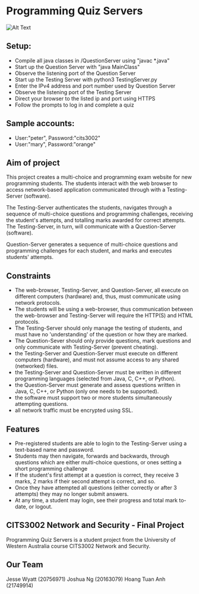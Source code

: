 # Programming Quiz Servers
![Alt Text](https://media.giphy.com/media/KyEwVEXK3d9eT9efgg/giphy.gif)  

## Setup:
- Compile all java classes in /QuestionServer using "javac *.java"
- Start up the Question Server with "java MainClass"
- Observe the listening port of the Question Server
- Start up the Testing Server with python3 TestingServer.py
- Enter the IPv4 address and port number used by Question Server
- Observe the listening port of the Testing Server
- Direct your browser to the listed ip and port using HTTPS
- Follow the prompts to log in and complete a quiz

## Sample accounts:
- User:"peter", Password:"cits3002"
- User:"mary", Password:"orange" 

## Aim of project
This project creates a multi-choice and programming exam website for new programming students. The students interact with the web browser to access network-based application communicated through with a Testing-Server (software). 
  
The Testing-Server authenticates the students, navigates through a sequence of multi-choice questions and programming challenges, receiving the student's attempts, and totalling marks awarded for
correct attempts.  The Testing-Server, in turn, will communicate with a Question-Server (software).  
  
Question-Server generates a sequence of multi-choice questions and
programming challenges for each student, and marks and executes students' attempts.

## Constraints
- The web-browser, Testing-Server, and Question-Server, all execute on different computers (hardware) and, thus, must communicate using network
protocols. 
- The students will be using a web-browser, thus communication between the web-browser and Testing-Server will require the HTTP(S) and HTML protocols.
- The Testing-Server should only manage the testing of students, and must have no 'understanding' of the question or how they are marked.
- The Question-Sever should only provide questions, mark questions and only communicate with Testing-Server (prevent cheating).
- the Testing-Server and Question-Server must execute on different computers (hardware), and must not assume access to any shared
(networked) files.
- the Testing-Server and Question-Server must be written in different programming languages (selected from Java, C, C++, or Python).
- the Question-Server must generate and assess questions written in Java, C, C++, or Python (only one needs to be supported).
- the software must support two or more students simultaneously attempting questions.
- all network traffic must be encrypted using SSL.

## Features
- Pre-registered students are able to login to the Testing-Server using a text-based name and password. 
- Students may then navigate, forwards and backwards, through questions which are either multi-choice questions, or ones setting a short programming challenge 
- If the student's first attempt at a question is correct, they receive 3 marks, 2 marks if their second attempt is correct, and so. 
- Once they have attempted all questions (either correctly or after 3 attempts) they may no longer submit answers. 
- At any time, a student may login, see their progress and total mark to-date, or logout.

## CITS3002 Network and Security - Final Project
Programming Quiz Servers is a student project from the University of Western Australia course CITS3002 Network and Security. 

## Our Team
Jesse Wyatt (20756971)
Joshua Ng (20163079)
Hoang Tuan Anh (21749914)
